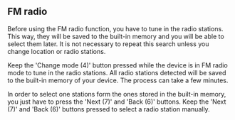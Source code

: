 ## FM radio

Before using the FM radio function, you have to tune in the radio stations. This way, they will be saved to the built-in memory and you will be able to select them later. It is not necessary to repeat this search unless you change location or  radio stations.

Keep the 'Change mode (4)' button pressed while the device is in FM radio mode to tune in the radio stations.
All radio stations detected will be saved to the built-in memory of your device. The process can take a few minutes.

In order to select one stations form the ones stored in the built-in memory, you just have to press the 'Next (7)' and 'Back (6)' buttons. Keep the 'Next (7)' and 'Back (6)' buttons pressed to select a radio station manually.
